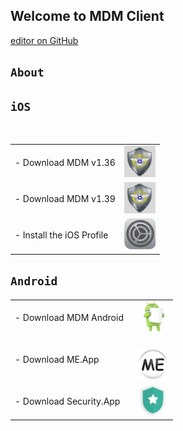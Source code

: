 ## Welcome to MDM Client
[editor on GitHub](https://github.com/appamit13/mdmclient/edit/master/index.md)


## `About`

## `iOS`
 <table>
    <tbody>
   <tr>
    <td class="instructions">
- Download MDM v1.36
    </td>
    <td width="50" class="imagelink">
     <a href="itms-services://?action=download-manifest&url=https://appamit13.github.io/mdmclient/install_v136.plist"><img src="./icon.png" height="50" width="50">
     </a>
    </td>
   </tr>
     
   <tr>
    <td class="instructions">
- Download MDM v1.39
    </td>
    <td width="50" class="imagelink">
     <a href="itms-services://?action=download-manifest&url=https://appamit13.github.io/mdmclient/install_v139.plist"><img src="./icon.png" height="50" width="50">
     </a>
    </td>
   </tr>
   
   <tr>
    <td class="instructions">
- Install the iOS Profile
    </td>
    <td width="50" class="imagelink">
     <a href="https://appamit13.github.io/mdmclient/servermdmsigned.crt"><img src="./profile.png" height="50" width="50">
     </a>
    </td>
   </tr>
 
   </tbody> </table>
   
## `Android`

 <table>
    <tbody>
     <tr>
   <td class="instructions">
- Download MDM Android
    </td>
   <td width="50" class="imagelink">
    <a href="https://appamit13.github.io/mdmclient/MDM-dnroid.apk"><img src="./roidbot.png" height="50" width="50">
    </a>
    </td>
   </tr>
    <tr>
   <td class="instructions">
- Download ME.App
    </td>
   <td width="50" class="imagelink">
    <a href="https://appamit13.github.io/mdmclient/MEncryption.apk"><img src="./meicon.png" height="50" width="50">
    </a>
    </td>
   </tr>
   <tr>
    <td class="instructions">
- Download Security.App
    </td>
   <td width="50" class="imagelink">
    <a href="https://appamit13.github.io/mdmclient/Security.apk"><img src="./shieldicon.png" height="50" width="50">
    </a>
    </td>
   </tr>
 </tbody> </table>
